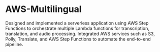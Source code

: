 # AWS-Multilingual
Designed and implemented a serverless application using AWS Step Functions to orchestrate multiple Lambda functions for transcription, translation, and audio processing. Integrated AWS services such as S3, Polly, Translate, and AWS Step Functions to automate the end-to-end pipeline.
